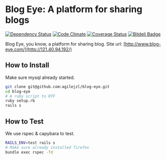 Blog Eye: A platform for sharing blogs
=======

[![Dependency Status](http://img.shields.io/gemnasium/agilejzl/blog-eye.svg)][gemnasium]
[![Code Climate](http://img.shields.io/codeclimate/github/agilejzl/blog-eye.svg)][codeclimate]
[![Coverage Status](http://img.shields.io/coveralls/agilejzl/blog-eye.svg)][coveralls]
[![Bitdeli Badge](https://d2weczhvl823v0.cloudfront.net/agilejzl/blog-eye/trend.png)](https://bitdeli.com/free "Bitdeli Badge")

[gemnasium]: https://gemnasium.com/agilejzl/blog-eye
[codeclimate]: https://codeclimate.com/github/agilejzl/blog-eye
[coveralls]: https://coveralls.io/r/agilejzl/blog-eye

Blog Eye, you know, a platform for sharing blog.
Site url: [http://www.blog-eye.com/](http://121.40.94.192/)

## How to Install

Make sure mysql already started.
```bash
git clone git@github.com:agilejzl/blog-eye.git
cd blog-eye
# A ruby script to RTF
ruby setup.rb
rails s
```

## How to Test

We use rspec & capybara to test.
```bash
RAILS_ENV=test rails s
# Make sure already installed firefox
bundle exec rspec -fd
```
